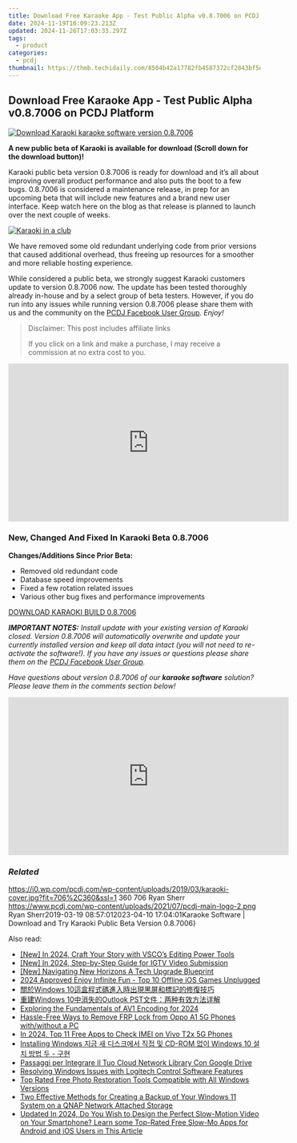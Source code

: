 ```yaml
---
title: Download Free Karaoke App - Test Public Alpha v0.8.7006 on PCDJ Platform
date: 2024-11-19T16:09:23.213Z
updated: 2024-11-26T17:03:33.297Z
tags:
  - product
categories:
  - pcdj
thumbnail: https://thmb.techidaily.com/8504b42a17782fb4587372cf2843bf5e6800b5714b57f9dcc9e3ed9d00739ee5.jpg
---
```


## Download Free Karaoke App - Test Public Alpha v0.8.7006 on PCDJ Platform

[![Download Karaoki karaoke software version 0.8.7006](https://i0.wp.com/pcdj.com/wp-content/uploads/2019/03/karaoki-cover.jpg?resize=706%2C321&ssl=1)](https://i0.wp.com/pcdj.com/wp-content/uploads/2019/03/karaoki-cover.jpg?fit=706%2C360&ssl=1 "Download Karaoki karaoke software version 0.8.7006")

**A new public beta of Karaoki is available for download (Scroll down for the download button)!**

Karaoki public beta version 0.8.7006 is ready for download and it’s all about improving overall product performance and also puts the boot to a few bugs. 0.8.7006 is considered a maintenance release, in prep for an upcoming beta that will include new features and a brand new user interface. Keep watch here on the blog as that release is planned to launch over the next couple of weeks.

[![Karaoki in a club](https://i2.wp.com/pcdj.com/wp-content/uploads/2019/03/DSC00136.jpg?fit=300%2C169&ssl=1 "Karaoki in a club")](https://tools.techidaily.com/pcdj/products/)

We have removed some old redundant underlying code from prior versions that caused additional overhead, thus freeing up resources for a smoother and more reliable hosting experience.

While considered a public beta, we strongly suggest Karaoki customers update to version 0.8.7006 now. The update has been tested thoroughly already in-house and by a select group of beta testers. However, if you do run into any issues while running version 0.8.7006 please share them with us and the community on the [PCDJ Facebook User Group](https://www.facebook.com/groups/208451843303338/). _Enjoy!_

>  Disclaimer: This post includes affiliate links
>
>  If you click on a link and make a purchase, I may receive a commission at no extra cost to you.
>

<!-- affiliate ads begin -->
<iframe width="560" height="315" src="https://www.youtube.com/embed/L603QXgjb3I?si=sMYHfMGy2kNPSHPt&autoplay=1" title="YouTube video player" frameborder="0" allow="accelerometer; autoplay; clipboard-write; encrypted-media; gyroscope; picture-in-picture; web-share" referrerpolicy="strict-origin-when-cross-origin" allowfullscreen></iframe>
<!-- affiliate ads end -->

### New, Changed And Fixed In Karaoki Beta 0.8.7006

**Changes/Additions Since Prior Beta:**

* Removed old redundant code
* Database speed improvements
* Fixed a few rotation related issues
* Various other bug fixes and performance improvements

[DOWNLOAD KARAOKI BUILD 0.8.7006](https://tools.techidaily.com/pcdj/products/)

_**IMPORTANT NOTES:** Install update with your existing version of Karaoki closed. Version 0.8.7006 will automatically overwrite and update your currently installed version and keep all data intact (you will not need to re-activate the software!). If you have any issues or questions please share them on the [PCDJ Facebook User Group](https://www.facebook.com/groups/208451843303338/)._ 

_Have questions about version 0.8.7006 of our **karaoke software** solution? Please leave them in the comments section below!_

<!-- affiliate ads begin -->
<iframe width="560" height="315" src="https://www.youtube.com/embed/4DJKH1uY7P0?si=tCG66XVlbwSKoATj&autoplay=1" title="YouTube video player" frameborder="0" allow="accelerometer; autoplay; clipboard-write; encrypted-media; gyroscope; picture-in-picture; web-share" referrerpolicy="strict-origin-when-cross-origin" allowfullscreen></iframe>
<!-- affiliate ads end -->

### _Related_

https://i0.wp.com/pcdj.com/wp-content/uploads/2019/03/karaoki-cover.jpg?fit=706%2C360&ssl=1 360 706 Ryan Sherr https://www.pcdj.com/wp-content/uploads/2021/07/pcdj-main-logo-2.png Ryan Sherr2019-03-19 08:57:012023-04-10 17:04:01Karaoke Software | Download and Try Karaoki Public Beta Version 0.8.7006}

<ins class="adsbygoogle"
     style="display:block"
     data-ad-format="autorelaxed"
     data-ad-client="ca-pub-7571918770474297"
     data-ad-slot="1223367746"></ins>

<ins class="adsbygoogle"
     style="display:block"
     data-ad-client="ca-pub-7571918770474297"
     data-ad-slot="8358498916"
     data-ad-format="auto"
     data-full-width-responsive="true"></ins>

<span class="atpl-alsoreadstyle">Also read:</span>
<div><ul>
<li><a href="https://article-knowledge.techidaily.com/new-in-2024-craft-your-story-with-vscos-editing-power-tools/"><u>[New] In 2024, Craft Your Story with VSCO’s Editing Power Tools</u></a></li>
<li><a href="https://instagram-video-recordings.techidaily.com/new-in-2024-step-by-step-guide-for-igtv-video-submission/"><u>[New] In 2024, Step-by-Step Guide for IGTV Video Submission</u></a></li>
<li><a href="https://article-helps.techidaily.com/new-navigating-new-horizons-a-tech-upgrade-blueprint/"><u>[New] Navigating New Horizons A Tech Upgrade Blueprint</u></a></li>
<li><a href="https://screen-sharing-recording.techidaily.com/2024-approved-enjoy-infinite-fun-top-10-offline-ios-games-unplugged/"><u>2024 Approved Enjoy Infinite Fun - Top 10 Offline iOS Games Unplugged</u></a></li>
<li><a href="https://discover-able.techidaily.com/1728475641720-windows-10/"><u>關於Windows 10這盒程式碼進入時出現黑屏和標記的修復技巧</u></a></li>
<li><a href="https://discover-able.techidaily.com/windows-10outlook-pst/"><u>重建Windows 10中消失的Outlook PST文件：两种有效方法详解</u></a></li>
<li><a href="https://fox-cloud.techidaily.com/exploring-the-fundamentals-of-av1-encoding-for-2024/"><u>Exploring the Fundamentals of AV1 Encoding for 2024</u></a></li>
<li><a href="https://android-frp.techidaily.com/hassle-free-ways-to-remove-frp-lock-from-oppo-a1-5g-phones-withwithout-a-pc-by-drfone-android/"><u>Hassle-Free Ways to Remove FRP Lock from Oppo A1 5G Phones with/without a PC</u></a></li>
<li><a href="https://sim-unlock.techidaily.com/in-2024-top-11-free-apps-to-check-imei-on-vivo-t2x-5g-phones-by-drfone-android/"><u>In 2024, Top 11 Free Apps to Check IMEI on Vivo T2x 5G Phones</u></a></li>
<li><a href="https://discover-able.techidaily.com/installing-windows-cd-rom-windows-10/"><u>Installing Windows 지금 새 디스크에서 직접 및 CD-ROM 없이 Windows 10 설치 방법 두 - 구현</u></a></li>
<li><a href="https://discover-able.techidaily.com/passaggi-per-integrare-il-tuo-cloud-network-library-con-google-drive/"><u>Passaggi per Integrare Il Tuo Cloud Network Library Con Google Drive</u></a></li>
<li><a href="https://win-blog.techidaily.com/resolving-windows-issues-with-logitech-control-software-features/"><u>Resolving Windows Issues with Logitech Control Software Features</u></a></li>
<li><a href="https://discover-able.techidaily.com/top-rated-free-photo-restoration-tools-compatible-with-all-windows-versions/"><u>Top Rated Free Photo Restoration Tools Compatible with All Windows Versions</u></a></li>
<li><a href="https://discover-able.techidaily.com/two-effective-methods-for-creating-a-backup-of-your-windows-11-system-on-a-qnap-network-attached-storage/"><u>Two Effective Methods for Creating a Backup of Your Windows 11 System on a QNAP Network Attached Storage</u></a></li>
<li><a href="https://ai-video-editing.techidaily.com/updated-in-2024-do-you-wish-to-design-the-perfect-slow-motion-video-on-your-smartphone-learn-some-top-rated-free-slow-mo-apps-for-android-and-ios-users-in-t/"><u>Updated In 2024, Do You Wish to Design the Perfect Slow-Motion Video on Your Smartphone? Learn some Top-Rated Free Slow-Mo Apps for Android and iOS Users in This Article</u></a></li>
</ul></div>

